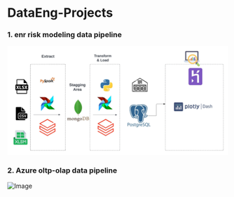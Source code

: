 # DataEng-Projects

### 1. enr risk modeling data pipeline
![Image]( /enr_risk_modeling/env/Images/blx_mdp_etl_pipeline_.jpeg "Portolio risk modling data pipeline")

### 2. Azure oltp-olap data pipeline
![Image]( /enr_risk_modeling/env/Images/oltp-olap.jpeg "oltp-olap")
